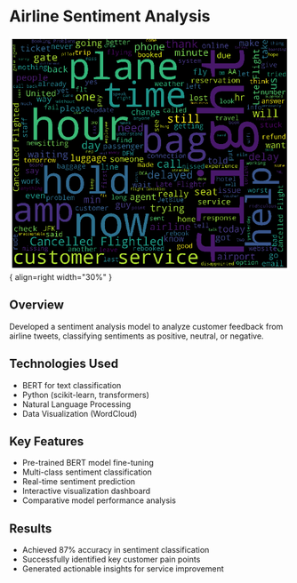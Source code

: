 # Airline Sentiment Analysis

![Word Cloud](../../img/word_cloud_tweet.png){ align=right width="30%" }

## Overview
Developed a sentiment analysis model to analyze customer feedback from airline tweets, classifying sentiments as positive, neutral, or negative.

## Technologies Used
- BERT for text classification
- Python (scikit-learn, transformers)
- Natural Language Processing
- Data Visualization (WordCloud)

## Key Features
- Pre-trained BERT model fine-tuning
- Multi-class sentiment classification
- Real-time sentiment prediction
- Interactive visualization dashboard
- Comparative model performance analysis

## Results
- Achieved 87% accuracy in sentiment classification
- Successfully identified key customer pain points
- Generated actionable insights for service improvement